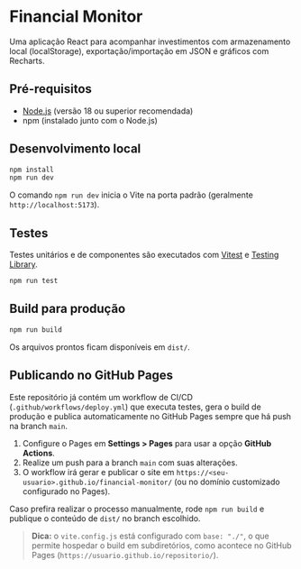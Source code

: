 # Financial Monitor

Uma aplicação React para acompanhar investimentos com armazenamento local (localStorage), exportação/importação em JSON e gráficos com Recharts.

## Pré-requisitos

- [Node.js](https://nodejs.org/) (versão 18 ou superior recomendada)
- npm (instalado junto com o Node.js)

## Desenvolvimento local

```bash
npm install
npm run dev
```

O comando `npm run dev` inicia o Vite na porta padrão (geralmente `http://localhost:5173`).

## Testes

Testes unitários e de componentes são executados com [Vitest](https://vitest.dev/) e [Testing Library](https://testing-library.com/).

```bash
npm run test
```

## Build para produção

```bash
npm run build
```

Os arquivos prontos ficam disponíveis em `dist/`.

## Publicando no GitHub Pages

Este repositório já contém um workflow de CI/CD (`.github/workflows/deploy.yml`) que executa testes, gera o build de produção e publica automaticamente no GitHub Pages sempre que há push na branch `main`.

1. Configure o Pages em **Settings > Pages** para usar a opção **GitHub Actions**.
2. Realize um push para a branch `main` com suas alterações.
3. O workflow irá gerar e publicar o site em `https://<seu-usuario>.github.io/financial-monitor/` (ou no domínio customizado configurado no Pages).

Caso prefira realizar o processo manualmente, rode `npm run build` e publique o conteúdo de `dist/` no branch escolhido.

> **Dica:** o `vite.config.js` está configurado com `base: "./"`, o que permite hospedar o build em subdiretórios, como acontece no GitHub Pages (`https://usuario.github.io/repositorio/`).

